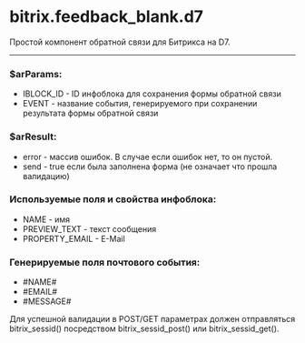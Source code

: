 # bitrix.feedback_blank.d7
Простой компонент обратной связи для Битрикса на D7.

---

### $arParams:
  - IBLOCK_ID - ID инфоблока для сохранения формы обратной связи
  - EVENT - название события, генерируемого при сохранении результата формы обратной связи

### $arResult:
  - error - массив ошибок. В случае если ошибок нет, то он пустой.
  - send - true если была заполнена форма (не означает что прошла валидацию)

### Используемые поля и свойства инфоблока:
  - NAME - имя
  - PREVIEW_TEXT - текст сообщения
  - PROPERTY_EMAIL - E-Mail

### Генерируемые поля почтового события:
  - #NAME#
  - #EMAIL#
  - #MESSAGE#

Для успешной валидации в POST/GET параметрах должен отправляться bitrix_sessid() посредством bitrix_sessid_post() или bitrix_sessid_get().
